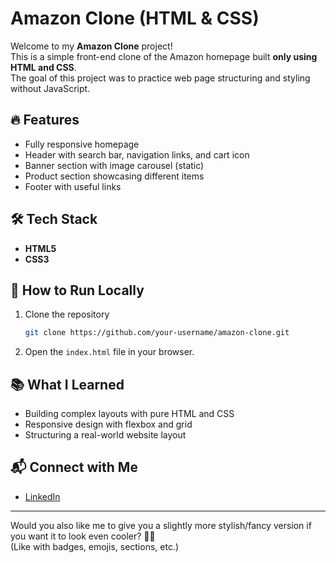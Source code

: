 # Amazon Clone (HTML & CSS)

Welcome to my **Amazon Clone** project!  
This is a simple front-end clone of the Amazon homepage built **only using HTML and CSS**.  
The goal of this project was to practice web page structuring and styling without JavaScript.

## 🔥 Features
- Fully responsive homepage
- Header with search bar, navigation links, and cart icon
- Banner section with image carousel (static)
- Product section showcasing different items
- Footer with useful links

## 🛠️ Tech Stack
- **HTML5**  
- **CSS3**

## 🚀 How to Run Locally
1. Clone the repository
   ```bash
   git clone https://github.com/your-username/amazon-clone.git
   ```
2. Open the `index.html` file in your browser.

## 📚 What I Learned
- Building complex layouts with pure HTML and CSS
- Responsive design with flexbox and grid
- Structuring a real-world website layout

## 📬 Connect with Me
- [LinkedIn](https://www.linkedin.com/in/swathiga-g-v-57a2291b8/)

---

Would you also like me to give you a slightly more stylish/fancy version if you want it to look even cooler? 🎨🚀  
(Like with badges, emojis, sections, etc.)
